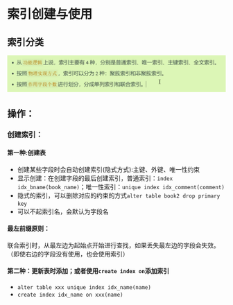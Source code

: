 # 索引创建与使用

## 索引分类

<img src="../../Pic/image-20240106160538773.png" alt="image-20240106160538773" style="zoom:50%;" />

## 操作：

### 创建索引：

#### 第一种:创建表

- 创建某些字段时会自动创建索引(隐式方式):主键、外键、唯一性约束
- 显示创建：在创建字段的最后创建索引，普通索引：`index idx_bname(book_name)`；唯一性索引：`unique index idx_comment(comment)`
- 隐式的索引，可以删除对应的约束的方式`alter table book2 drop primary key`
- 可以不起索引名，会默认为字段名

#### 最左前缀原则：

联合索引时，从最左边为起始点开始进行查找，如果丢失最左边的字段会失效。（即使右边的字段没有使用，也会使用索引）

#### 第二种：更新表时添加；或者使用`create index on`添加索引

- `alter table xxx unique index idx_name(name)`
- `create index idx_name on xxx(name)`